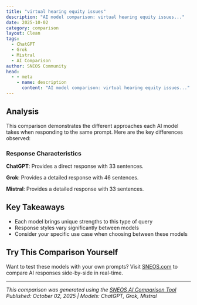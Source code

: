 ```yaml
---
title: "virtual hearing equity issues"
description: "AI model comparison: virtual hearing equity issues..."
date: 2025-10-02
category: comparison
layout: Clean
tags:
  - ChatGPT
  - Grok
  - Mistral
  - AI Comparison
author: SNEOS Community
head:
  - - meta
    - name: description
      content: "AI model comparison: virtual hearing equity issues..."
---
```


<ChatComparison
  title="virtual hearing equity issues"
  prompt="virtual hearing equity issues"
  :responses='{
    "ChatGPT": "Certainly! Here\u2019s an overview of equity issues related to virtual hearings, along with some considerations and recommendations to help address these concerns:\n\n### Equity Issues in Virtual Hearings\n\n1. **Access to Technology and Internet**\n   - Not all participants have reliable access to high-speed internet or the required devices (computers, smartphones, tablets).\n   - Technological issues can disproportionately affect low-income individuals, rural communities, elderly participants, and those with disabilities.\n\n2. **Digital Literacy**\n   - Some participants may lack the skills to effectively use virtual hearing platforms, leading to challenges in participation.\n   - Older adults or people unfamiliar with technology may require additional support.\n\n3. **Privacy and Confidentiality**\n   - Participants may lack a private space to attend hearings from home, which could affect their willingness or ability to speak openly.\n   - Shared devices or public internet connections may raise concerns about confidentiality and security.\n\n4. **Language Barriers**\n   - Virtual platforms may not adequately support interpreter services or real-time translation.\n   - Non-native speakers might face added difficulties navigating technology and communication.\n\n5. **Accessibility for Persons with Disabilities**\n   - Lack of screen reader compatibility, closed captioning, or other assistive technologies can exclude participants with disabilities.\n   - Visual, hearing, cognitive, or motor impairments need to be accommodated.\n\n6. **Power Imbalances**\n   - Virtual settings might limit the ability of some participants to effectively communicate or assert themselves, especially vulnerable parties.\n   - The dynamics of the hearing might be affected by how participants engage virtually versus in person.\n\n### Recommendations to Promote Equity in Virtual Hearings\n\n- **Provide Technology Support**\n  - Offer loaner devices, internet access subsidies, or dedicated spaces with necessary equipment.\n  - Provide technical assistance before and during hearings.\n\n- **Ensure User-Friendly Platforms**\n  - Use platforms that are easy to navigate and compatible with assistive technologies.\n  - Offer multiple options for joining hearings (phone, video, or dial-in).\n\n- **Offer Training and Orientation**\n  - Provide tutorials or practice sessions for participants unfamiliar with the technology.\n\n- **Maintain Privacy**\n  - Allow participants to use headphones.\n  - Provide facilities where participants can join hearings privately if they don\u2019t have private space at home.\n\n- **Enhance Language Support**\n  - Integrate interpreter services.\n  - Provide materials and instructions in multiple languages.\n\n- **Accessibility Accommodations**\n  - Ensure platforms are compatible with screen readers.\n  - Provide real-time captioning and other relevant accommodations.\n\n- **Monitor for Bias and Fairness**\n  - Train hearing officers and staff to recognize and mitigate any technology-related biases.\n  - Ensure all parties have equal opportunity to present and respond during the hearing.\n\nIf you have a specific context or jurisdiction in mind, I can provide more tailored information or resources.",
    "Grok": "Virtual hearings, which have become more common due to the COVID-19 pandemic and advancements in technology, refer to legal or administrative proceedings conducted via video conferencing platforms or other online tools. While they offer benefits such as accessibility, cost savings, and flexibility, they also raise significant equity issues. These concerns primarily revolve around access, fairness, and the ability of all participants to engage effectively in the process. Below are some key equity issues related to virtual hearings:\n\n### 1. **Digital Divide and Access to Technology**\n   - **Unequal Access to Devices and Internet**: Not all individuals have access to reliable internet connections, computers, smartphones, or other necessary devices to participate in virtual hearings. Rural areas, low-income households, and marginalized communities are disproportionately affected by this digital divide.\n   - **Technical Literacy**: Some participants, especially older individuals or those unfamiliar with technology, may struggle to navigate video conferencing tools, troubleshoot technical issues, or present their case effectively in a virtual format.\n   - **Cost Barriers**: Even if someone has a device, the cost of high-speed internet or data plans may be prohibitive for low-income individuals.\n\n### 2. **Quality of Participation**\n   - **Inadequate Environment for Hearings**: Not everyone has a quiet, private space to participate in a virtual hearing. Individuals may be in shared living spaces, noisy environments, or situations where privacy is compromised, which can affect their ability to focus or present sensitive information.\n   - **Limited Nonverbal Communication**: Virtual hearings may hinder the ability to interpret body language, facial expressions, and other nonverbal cues, which are often critical in legal proceedings. This can disproportionately affect participants who rely on these cues to advocate for themselves.\n   - **Technical Disruptions**: Internet lag, audio issues, or platform glitches can interrupt proceedings, potentially leading to misunderstandings or missed opportunities to present evidence or arguments.\n\n### 3. **Access to Legal Representation and Resources**\n   - **Challenges for Self-Represented Litigants**: Individuals without legal representation may face additional barriers in virtual settings, such as difficulty navigating the technology or accessing and submitting digital documents.\n   - **Availability of Interpreters and Accommodations**: Ensuring access to language interpreters, closed captioning, or accommodations for individuals with disabilities can be more challenging in a virtual environment. Not all platforms adequately support these needs, and participants may not know how to request or access such services.\n\n### 4. **Bias and Perception in Virtual Settings**\n   - **Professionalism and Credibility**: The setting and appearance of participants in a virtual hearing (e.g., background, attire, or interruptions from household members) may unintentionally influence how judges or other decision-makers perceive their credibility or professionalism.\n   - **Cultural and Socioeconomic Stereotypes**: Visual or audio cues in a virtual hearing (e.g., home environment, accents amplified by poor audio) may inadvertently trigger biases, further marginalizing certain groups.\n\n### 5. **Privacy and Security Concerns**\n   - **Data Security Risks**: Virtual hearing platforms may not always be secure, raising concerns about the confidentiality of sensitive information, especially in cases involving personal or legal matters.\n   - **Lack of Privacy**: Participants may not have a private space to discuss confidential matters, risking exposure of sensitive information to others in their household or nearby.\n\n### 6. **Disparities in Legal Outcomes**\n   - **Potential for Unfair Outcomes**: The challenges outlined above (e.g., technical difficulties, lack of access, or poor presentation due to environmental factors) can lead to unequal outcomes in virtual hearings, disproportionately harming vulnerable populations such as low-income individuals, non-native speakers, or those with disabilities.\n   - **Reduced Access to Justice**: If virtual hearings are the only option and participants cannot effectively engage, it may discourage or prevent some individuals from pursuing their legal rights altogether.\n\n### Strategies to Address Equity Issues in Virtual Hearings\nTo mitigate these challenges and promote equity, courts, organizations, and policymakers can consider the following measures:\n   - **Provide Technology Access**: Offer loaner devices, Wi-Fi hotspots, or public access points (e.g., at libraries or community centers) for participants without reliable technology.\n   - **Technical Support and Training**: Provide clear instructions, tutorials, and live technical support for participants before and during virtual hearings.\n   - **Hybrid Options**: Allow participants to choose between virtual and in-person hearings when possible, ensuring no one is forced into a format that disadvantages them.\n   - **Accommodations and Accessibility**: Ensure platforms are accessible to individuals with disabilities (e.g., screen reader compatibility, closed captioning) and provide language interpreters as needed.\n   - **Privacy Protections**: Use secure platforms with encryption and establish guidelines for maintaining confidentiality during virtual proceedings.\n   - **Judicial Awareness and Training**: Train judges and court personnel to recognize and mitigate biases that may arise in virtual settings, as well as to accommodate technical difficulties without penalizing participants.\n   - **Community Partnerships**: Collaborate with community organizations to provide resources, education, and support to underserved populations participating in virtual hearings.\n\n### Conclusion\nWhile virtual hearings have expanded access to justice in many ways, they also exacerbate existing inequities if not implemented thoughtfully. Addressing the digital divide, ensuring accessibility, and providing robust support systems are essential to ensuring that virtual hearings are fair and inclusive for all participants, regardless of socioeconomic status, technological proficiency, or personal circumstances.",
    "Mistral": "Virtual hearings, while offering increased accessibility and convenience, also present several equity issues. Here are some of the key challenges:\n\n1. **Digital Divide**:\n   - **Internet Access**: Not everyone has reliable, high-speed internet access, especially in rural or low-income areas.\n   - **Devices**: Some individuals may not have access to a suitable device (computer, tablet, or smartphone) to participate effectively.\n   - **Technical Literacy**: Varying levels of comfort and skill with technology can create barriers to effective participation.\n\n2. **Accessibility for People with Disabilities**:\n   - **Hearing Impairments**: Virtual platforms may not always provide adequate accommodations, such as closed captioning or sign language interpreters.\n   - **Visual Impairments**: Screen reader compatibility and other accessibility features may be lacking.\n   - **Cognitive Impairments**: The complexity of virtual platforms can be a barrier for individuals with cognitive disabilities.\n\n3. **Language Barriers**:\n   - **Interpretation Services**: Ensuring real-time interpretation services for non-native speakers can be challenging in a virtual setting.\n   - **Translation of Documents**: Providing translated documents and ensuring they are accessible to all participants is crucial.\n\n4. **Privacy and Security**:\n   - **Data Protection**: Ensuring the security of personal information and communications during virtual hearings is essential.\n   - **Confidentiality**: Maintaining the confidentiality of sensitive information can be more challenging in a virtual environment.\n\n5. **Cultural and Social Barriers**:\n   - **Cultural Sensitivity**: Virtual platforms may not adequately address cultural differences and sensitivities.\n   - **Social Isolation**: The lack of in-person interaction can affect the emotional and psychological well-being of participants.\n\n6. **Legal Representation**:\n   - **Access to Legal Counsel**: Ensuring that all participants have access to legal representation can be more difficult in a virtual setting.\n   - **Effective Communication**: Maintaining effective communication between clients and their legal representatives can be challenging.\n\n7. **Procedural Fairness**:\n   - **Equal Participation**: Ensuring that all parties have an equal opportunity to present their case and be heard.\n   - **Transparency**: Maintaining transparency and accountability in the virtual hearing process.\n\n8. **Emotional and Psychological Impact**:\n   - **Stress and Anxiety**: The virtual environment can exacerbate stress and anxiety for participants, especially those who are already vulnerable.\n   - **Support Services**: Providing adequate support services, such as counseling, can be more difficult in a virtual setting.\n\nAddressing these equity issues requires a multi-faceted approach, including:\n\n- **Investment in Infrastructure**: Improving internet access and providing devices to those in need.\n- **Accessibility Features**: Ensuring that virtual platforms are accessible to people with disabilities.\n- **Training and Support**: Offering training and support to help participants navigate the virtual environment.\n- **Cultural Competency**: Incorporating cultural sensitivity and competency into the virtual hearing process.\n- **Legal and Technical Support**: Providing access to legal representation and technical support to ensure fairness and transparency.\n\nBy addressing these issues, virtual hearings can become more inclusive and equitable for all participants."
  }'
  published-date="00:21"
/>

## Analysis

This comparison demonstrates the different approaches each AI model takes when responding to the same prompt. Here are the key differences observed:

### Response Characteristics

**ChatGPT**: Provides a direct response with 33 sentences. 

**Grok**: Provides a detailed response with 46 sentences. 

**Mistral**: Provides a detailed response with 33 sentences. 

## Key Takeaways

- Each model brings unique strengths to this type of query
- Response styles vary significantly between models
- Consider your specific use case when choosing between these models

## Try This Comparison Yourself

Want to test these models with your own prompts? Visit [SNEOS.com](https://sneos.com) to compare AI responses side-by-side in real-time.

---

*This comparison was generated using the [SNEOS AI Comparison Tool](https://sneos.com)*
*Published: October 02, 2025 | Models: ChatGPT, Grok, Mistral*
